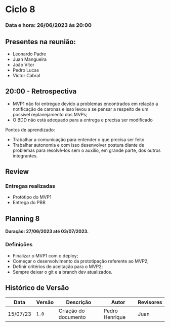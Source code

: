 # Ciclo 8

### Data e hora: 26/06/2023 às 20:00

## Presentes na reunião:

- Leonardo Padre
- Juan Mangueira
- João Vítor
- Pedro Lucas
- Victor Cabral

## 20:00 - Retrospectiva
- MVP1 não foi entregue devido a problemas encontrados em relação a notificação de caronas e isso levou a se pensar a respeito de um possível replanejamento dos MVPs;
- O BDD não está adequado para a entrega e precisa ser modificado

Pontos de aprendizado:
- Trabalhar a comunicação para entender o que precisa ser feito
- Trabalhar autonomia e com isso desenvolver postura diante de problemas para resolvê-los sem o auxílio, em grande parte, dos outros integrantes.

## Review

### Entregas realizadas

* Protótipo do MVP1
* Entrega do PBB

## Planning 8

#### Duração: 27/06/2023 até 03/07/2023.

### Definições

* Finalizar o MVP1 com o deploy;
* Começar o desenvolvimento da prototipação referente ao MVP2;
* Definir critérios de aceitação para o MVP2;
* Sempre deixar o git e a branch dev atualizados.

## Histórico de Versão

Data | Versão | Descrição | Autor | Revisores
---- | ------ | --------- | ----- | ---------
15/07/23 | `1.0` | Criação do documento | Pedro Henrique | Juan